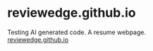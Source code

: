 # reviewedge.github.io
Testing AI generated code.  A resume webpage.  
[reviewedge.github.io](https://reviewedge.github.io/)
